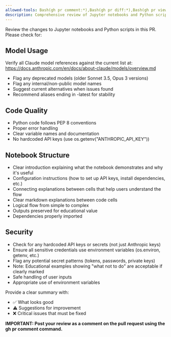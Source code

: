 ```yaml
---
allowed-tools: Bash(gh pr comment:*),Bash(gh pr diff:*),Bash(gh pr view:*)
description: Comprehensive review of Jupyter notebooks and Python scripts
---
```


Review the changes to Jupyter notebooks and Python scripts in this PR. Please check for:

## Model Usage
Verify all Claude model references against the current list at:
https://docs.anthropic.com/en/docs/about-claude/models/overview.md
- Flag any deprecated models (older Sonnet 3.5, Opus 3 versions)
- Flag any internal/non-public model names
- Suggest current alternatives when issues found
- Recommend aliases ending in -latest for stability

## Code Quality
- Python code follows PEP 8 conventions
- Proper error handling
- Clear variable names and documentation
- No hardcoded API keys (use os.getenv("ANTHROPIC_API_KEY"))

## Notebook Structure
- Clear introduction explaining what the notebook demonstrates and why it's useful
- Configuration instructions (how to set up API keys, install dependencies, etc.)
- Connecting explanations between cells that help users understand the flow
- Clear markdown explanations between code cells
- Logical flow from simple to complex
- Outputs preserved for educational value
- Dependencies properly imported

## Security
- Check for any hardcoded API keys or secrets (not just Anthropic keys)
- Ensure all sensitive credentials use environment variables (os.environ, getenv, etc.)
- Flag any potential secret patterns (tokens, passwords, private keys)
- Note: Educational examples showing "what not to do" are acceptable if clearly marked
- Safe handling of user inputs
- Appropriate use of environment variables

Provide a clear summary with:
- ✅ What looks good
- ⚠️ Suggestions for improvement
- ❌ Critical issues that must be fixed

**IMPORTANT: Post your review as a comment on the pull request using the gh pr comment command.**